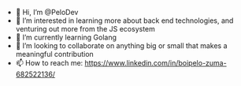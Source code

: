 - 👋 Hi, I’m @PeloDev
- 👀 I’m interested in learning more about back end technologies, and venturing out more from the JS ecosystem
- 🌱 I’m currently learning Golang
- 💞️ I’m looking to collaborate on anything big or small that makes a meaningful contribution
- 📫 How to reach me: https://www.linkedin.com/in/boipelo-zuma-682522136/

<!---
PeloDev/PeloDev is a ✨ special ✨ repository because its `README.md` (this file) appears on your GitHub profile.
You can click the Preview link to take a look at your changes.
--->
